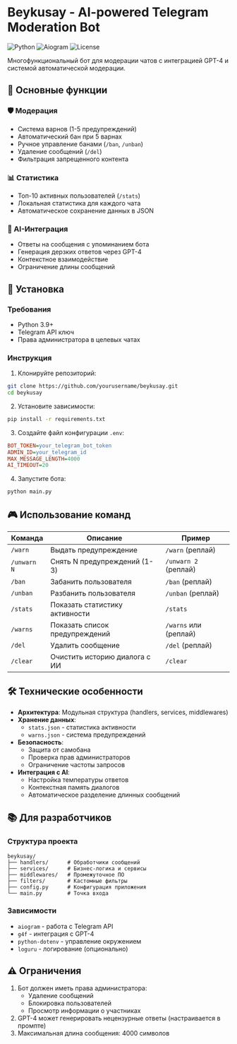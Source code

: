 # Beykusay - AI-powered Telegram Moderation Bot

![Python](https://img.shields.io/badge/Python-3.9%2B-blue)
![Aiogram](https://img.shields.io/badge/Aiogram-3.x-green)
![License](https://img.shields.io/badge/License-MIT-yellow)

Многофункциональный бот для модерации чатов с интеграцией GPT-4 и системой автоматической модерации.

## 🌟 Основные функции

### 🛡 Модерация
- Система варнов (1-5 предупреждений)
- Автоматический бан при 5 варнах
- Ручное управление банами (`/ban`, `/unban`)
- Удаление сообщений (`/del`)
- Фильтрация запрещенного контента

### 📊 Статистика
- Топ-10 активных пользователей (`/stats`)
- Локальная статистика для каждого чата
- Автоматическое сохранение данных в JSON

### 🤖 AI-Интеграция
- Ответы на сообщения с упоминанием бота
- Генерация дерзких ответов через GPT-4
- Контекстное взаимодействие
- Ограничение длины сообщений

## 🚀 Установка

### Требования
- Python 3.9+
- Telegram API ключ
- Права администратора в целевых чатах

### Инструкция
1. Клонируйте репозиторий:
```bash
git clone https://github.com/yourusername/beykusay.git
cd beykusay
```

2. Установите зависимости:
```bash
pip install -r requirements.txt
```

3. Создайте файл конфигурации `.env`:
```ini
BOT_TOKEN=your_telegram_bot_token
ADMIN_ID=your_telegram_id
MAX_MESSAGE_LENGTH=4000
AI_TIMEOUT=20
```

4. Запустите бота:
```bash
python main.py
```

## 🎮 Использование команд

| Команда       | Описание                          | Пример                   |
|---------------|-----------------------------------|--------------------------|
| `/warn`       | Выдать предупреждение             | `/warn` (реплай)         |
| `/unwarn N`   | Снять N предупреждений (1-3)      | `/unwarn 2` (реплай)     |
| `/ban`        | Забанить пользователя             | `/ban` (реплай)          |
| `/unban`      | Разбанить пользователя            | `/unban` (реплай)        |
| `/stats`      | Показать статистику активности    | `/stats`                 |
| `/warns`      | Показать список предупреждений    | `/warns` или (реплай)    |
| `/del`        | Удалить сообщение                 | `/del` (реплай)          |
| `/clear`      | Очистить историю диалога с ИИ     | `/clear`                 |

## 🛠 Технические особенности
- **Архитектура**: Модульная структура (handlers, services, middlewares)
- **Хранение данных**: 
  - `stats.json` - статистика активности
  - `warns.json` - система предупреждений
- **Безопасность**:
  - Защита от самобана
  - Проверка прав администраторов
  - Ограничение частоты запросов
- **Интеграция с AI**:
  - Настройка температуры ответов
  - Контекстная память диалогов
  - Автоматическое разделение длинных сообщений

## 📚 Для разработчиков

### Структура проекта
```
beykusay/
├── handlers/      # Обработчики сообщений
├── services/      # Бизнес-логика и сервисы
├── middlewares/   # Промежуточное ПО
├── filters/       # Кастомные фильтры
├── config.py      # Конфигурация приложения
└── main.py        # Точка входа
```

### Зависимости
- `aiogram` - работа с Telegram API
- `g4f` - интеграция с GPT-4
- `python-dotenv` - управление окружением
- `loguru` - логирование (опционально)

## ⚠️ Ограничения
1. Бот должен иметь права администратора:
   - Удаление сообщений
   - Блокировка пользователей
   - Просмотр информации о участниках
2. GPT-4 может генерировать нецензурные ответы (настраивается в промпте)
3. Максимальная длина сообщения: 4000 символов
